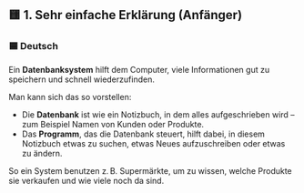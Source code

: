 ## 🟨 1. Sehr einfache Erklärung (Anfänger)

### 🟦 Deutsch
Ein **Datenbanksystem** hilft dem Computer, viele Informationen gut zu speichern und schnell wiederzufinden.

Man kann sich das so vorstellen:

- Die **Datenbank** ist wie ein Notizbuch, in dem alles aufgeschrieben wird – zum Beispiel Namen von Kunden oder Produkte.
- Das **Programm**, das die Datenbank steuert, hilft dabei, in diesem Notizbuch etwas zu suchen, etwas Neues aufzuschreiben oder etwas zu ändern.

So ein System benutzen z. B. Supermärkte, um zu wissen, welche Produkte sie verkaufen und wie viele noch da sind.
